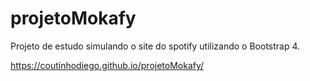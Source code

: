# projetoMokafy

Projeto de estudo simulando o site do spotify utilizando o Bootstrap 4.

https://coutinhodiego.github.io/projetoMokafy/
